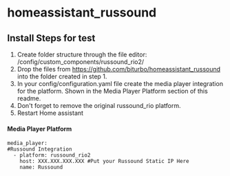 # homeassistant_russound

## Install Steps for test
1. Create folder structure through the file editor:
  /config/custom_components/russound_rio2/
1. Drop the files from https://github.com/biturbo/homeassistant_russound into the folder created in step 1.
1. In your config/configuration.yaml file create the media player integration for the platform. Shown in the Media Player Platform section of this readme.
1. Don't forget to remove the original russound_rio platform.
1. Restart Home assistant

#### Media Player Platform
```
media_player:
#Russound Integration
  - platform: russound_rio2
    host: XXX.XXX.XXX.XXX #Put your Russound Static IP Here
    name: Russound
```
